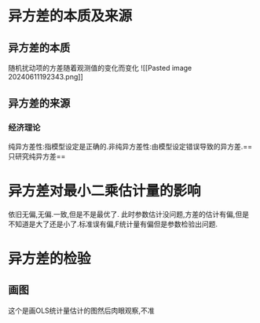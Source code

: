 
# 异方差的本质及来源

## 异方差的本质

随机扰动项的方差随着观测值的变化而变化
![[Pasted image 20240611192343.png]]

## 异方差的来源

### 经济理论

纯异方差性:指模型设定是正确的.非纯异方差性:由模型设定错误导致的异方差.==只研究纯异方差==

# 异方差对最小二乘估计量的影响

依旧无偏,无偏.一致,但是不是最优了.
此时参数估计没问题,方差的估计有偏,但是不知道是大了还是小了.标准误有偏,F统计量有偏但是参数检验出问题.

# 异方差的检验

## 画图

这个是画OLS统计量估计的图然后肉眼观察,不准

## 